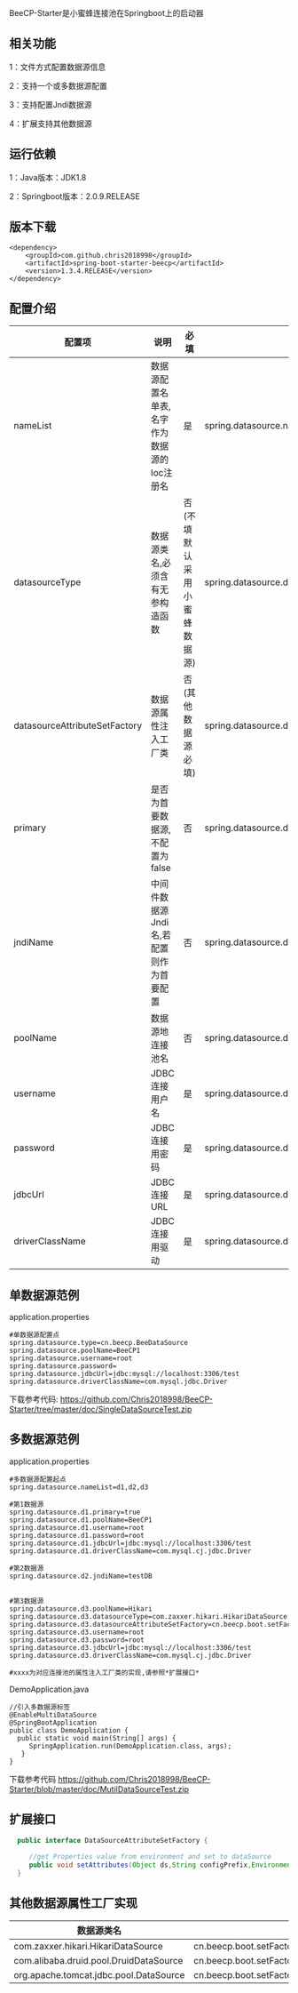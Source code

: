 BeeCP-Starter是小蜜蜂连接池在Springboot上的启动器


**相关功能**
---
1：文件方式配置数据源信息

2：支持一个或多数据源配置

3：支持配置Jndi数据源

4：扩展支持其他数据源


**运行依赖**
---
1：Java版本：JDK1.8

2：Springboot版本：2.0.9.RELEASE


**版本下载**
---
    <dependency>
    	<groupId>com.github.chris2018998</groupId>
    	<artifactId>spring-boot-starter-beecp</artifactId>
    	<version>1.3.4.RELEASE</version>
    </dependency>


**配置介绍**
---

| 配置项                        |      说明                            | 必填   |         参考数据                                           |  
|------------------------------|--------------------------------------|---------------|-----------------------------------------------------------|         
|nameList                      | 数据源配置名单表,名字作为数据源的Ioc注册名 | 是           |spring.datasource.nameList=d1,d2,d3                        |     
|datasourceType                | 数据源类名,必须含有无参构造函数           | 否(不填默认采用小蜜蜂数据源)|spring.datasource.d1.datasourceType=cn.beecp.BeeDataSoruce |         
|datasourceAttributeSetFactory | 数据源属性注入工厂类                     | 否(其他数据源必填)        |spring.datasource.d1.datasourceAttributeSetFactory=xxxx    |
|primary                       | 是否为首要数据源,不配置为false           | 否                   |spring.datasource.d1.primary=true                          |
|jndiName                      | 中间件数据源Jndi名,若配置则作为首要配置    | 否                   |spring.datasource.d2.jndiName=testDB                      |
|poolName                      | 数据源地连接池名                         | 否                   |spring.datasource.d1.poolName=BeeCP1                     |
|username                      | JDBC连接用户名                          | 是                   |spring.datasource.d1.username=root                       |
|password                      | JDBC连接用密码                          | 是                   |spring.datasource.d1.password=root                       |
|jdbcUrl                       | JDBC连接URL                            | 是                   |spring.datasource.d1.jdbcUrl=jdbc:mysql://localhost:3306/test|
|driverClassName               | JDBC连接用驱动                          | 是                   |spring.datasource.d1.driverClassName=com.mysql.cj.jdbc.Driver|

  
**单数据源范例**
---
application.properties
   
    #单数据源配置点
    spring.datasource.type=cn.beecp.BeeDataSource
    spring.datasource.poolName=BeeCP1
    spring.datasource.username=root
    spring.datasource.password=
    spring.datasource.jdbcUrl=jdbc:mysql://localhost:3306/test
    spring.datasource.driverClassName=com.mysql.jdbc.Driver
  
   下载参考代码: https://github.com/Chris2018998/BeeCP-Starter/tree/master/doc/SingleDataSourceTest.zip

**多数据源范例**
---
application.properties

    #多数据源配置起点
    spring.datasource.nameList=d1,d2,d3 
    
    #第1数据源
    spring.datasource.d1.primary=true  
    spring.datasource.d1.poolName=BeeCP1
    spring.datasource.d1.username=root
    spring.datasource.d1.password=root
    spring.datasource.d1.jdbcUrl=jdbc:mysql://localhost:3306/test
    spring.datasource.d1.driverClassName=com.mysql.cj.jdbc.Driver
     
    #第2数据源
    spring.datasource.d2.jndiName=testDB 
      
    
    #第3数据源
    spring.datasource.d3.poolName=Hikari
    spring.datasource.d3.datasourceType=com.zaxxer.hikari.HikariDataSource 
    spring.datasource.d3.datasourceAttributeSetFactory=cn.beecp.boot.setFactory.HikariDataSourceSetFactory
    spring.datasource.d3.username=root
    spring.datasource.d3.password=root
    spring.datasource.d3.jdbcUrl=jdbc:mysql://localhost:3306/test
    spring.datasource.d3.driverClassName=com.mysql.cj.jdbc.Driver
  
    #xxxx为对应连接池的属性注入工厂类的实现,请参照*扩展接口*

  DemoApplication.java   
     
    //引入多数据源标签
    @EnableMultiDataSource
    @SpringBootApplication
    public class DemoApplication {
      public static void main(String[] args) {
         SpringApplication.run(DemoApplication.class, args);
       }
    }
      

  下载参考代码 https://github.com/Chris2018998/BeeCP-Starter/blob/master/doc/MutilDataSourceTest.zip

**扩展接口**
---

```java
  public interface DataSourceAttributeSetFactory {
    
     //get Properties value from environment and set to dataSource
     public void setAttributes(Object ds,String configPrefix,Environment environment)throws Exception;
  }
 ```
    
**其他数据源属性工厂实现**
---

| 数据源类名                              |      属性注入工厂                                        | 
|----------------------------------------|--------------------------------------------------------|
|com.zaxxer.hikari.HikariDataSource      |  cn.beecp.boot.setFactory.HikariDataSourceSetFactory   | 
|com.alibaba.druid.pool.DruidDataSource  |  cn.beecp.boot.setFactory.DruidDataSourceSetFactory     | 
|org.apache.tomcat.jdbc.pool.DataSource  |  cn.beecp.boot.setFactory.TomcatJdbcDataSourceSetFactory | 



  
  
